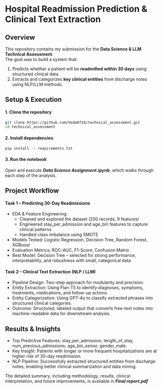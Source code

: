 # Hospital Readmission Prediction & Clinical Text Extraction

## Overview
This repository contains my submission for the **Data Science & LLM Technical Assessment**.  
The goal was to build a system that:
1. Predicts whether a patient will be **readmitted within 30 days** using structured clinical data.  
2. Extracts and categorizes **key clinical entities** from discharge notes using NLP/LLM methods.

## Setup & Execution

#### 1. Clone the repository
```bash
git clone https://github.com/Veda0718/technical_assessment.git
cd technical_assessment
```

#### 2. Install dependencies
```bash
pip install -r requirements.txt
```

#### 3. Run the notebook
Open and execute **_Data Science Assignment.ipynb_**, which walks through each step of the analysis.

## Project Workflow
#### Task 1 – Predicting 30-Day Readmissions
- EDA & Feature Engineering:
  - Cleaned and explored the dataset (200 records, 9 features)
  - Engineered stay_per_admission and age_bin features to capture clinical patterns
  - Handled class imbalance using SMOTE
- Models Tested: Logistic Regression, Decision Tree, Random Forest, XGBoost
- Evaluation Metrics: ROC-AUC, F1-Score, Confusion Matrix
- Best Model: Decision Tree – selected for strong performance, interpretability, and robustness with small, categorical data

#### Task 2 – Clinical Text Extraction (NLP / LLM)
- Pipeline Design: Two-step approach for modularity and precision.
- Entity Extraction: Using Flan-T5 to identify diagnoses, symptoms, treatments, medications, and follow-up actions.
- Entity Categorization: Using GPT-4o to classify extracted phrases into structured clinical categories.
- Outcome: Structured, labeled output that converts free-text notes into machine-readable data for downstream analysis.

## Results & Insights
- Top Predictive Features: stay_per_admission, length_of_stay, num_previous_admissions, age_bin_senior, gender_male.
- Key Insight: Patients with longer or more frequent hospitalizations are at higher risk of 30-day readmission.
- NLP Pipeline: Successfully extracted structured entities from discharge notes, enabling better clinical summarization and data mining.

The detailed summary, including methodology, results, clinical interpretation, and future improvements, is available in **_Final report.pdf_**
